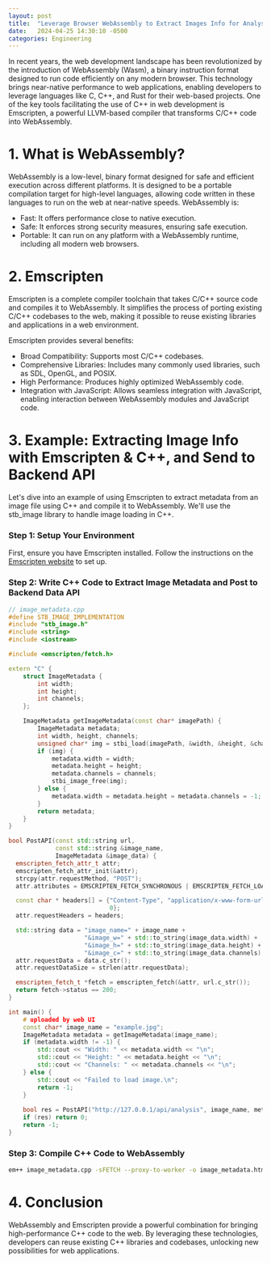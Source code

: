 ```yaml
---
layout: post
title:  "Leverage Browser WebAssembly to Extract Images Info for Analysis"
date:   2024-04-25 14:30:10 -0500
categories: Engineering
---
```

In recent years, the web development landscape has been revolutionized by the introduction of WebAssembly (Wasm), a binary instruction format designed to run code efficiently on any modern browser. This technology brings near-native performance to web applications,
enabling developers to leverage languages like C, C++, and Rust for their web-based projects. One of the key tools facilitating the use of C++ in web development is Emscripten, a powerful LLVM-based compiler that transforms C/C++ code into WebAssembly.

# 1. What is WebAssembly?

WebAssembly is a low-level, binary format designed for safe and efficient execution across different platforms. It is designed to be a portable compilation target for high-level languages, allowing code written in these languages to run on the web at near-native speeds. WebAssembly is:

- Fast: It offers performance close to native execution.
- Safe: It enforces strong security measures, ensuring safe execution.
- Portable: It can run on any platform with a WebAssembly runtime, including all modern web browsers.

# 2. Emscripten
Emscripten is a complete compiler toolchain that takes C/C++ source code and compiles it to WebAssembly. It simplifies the process of porting existing C/C++ codebases to the web, making it possible to reuse existing libraries and applications in a web environment.

Emscripten provides several benefits:

- Broad Compatibility: Supports most C/C++ codebases.
- Comprehensive Libraries: Includes many commonly used libraries, such as SDL, OpenGL, and POSIX.
- High Performance: Produces highly optimized WebAssembly code.
- Integration with JavaScript: Allows seamless integration with JavaScript, enabling interaction between WebAssembly modules and JavaScript code.

# 3. Example: Extracting Image Info with Emscripten & C++, and Send to Backend API
Let's dive into an example of using Emscripten to extract metadata from an image file using C++ and compile it to WebAssembly. We'll use the stb_image library to handle image loading in C++.

### Step 1: Setup Your Environment
First, ensure you have Emscripten installed. Follow the instructions on the [Emscripten website](https://emscripten.org/docs/getting_started/index.html) to set up.

### Step 2: Write C++ Code to Extract Image Metadata and Post to Backend Data API
```cpp
// image_metadata.cpp
#define STB_IMAGE_IMPLEMENTATION
#include "stb_image.h"
#include <string>
#include <iostream>

#include <emscripten/fetch.h>

extern "C" {
    struct ImageMetadata {
        int width;
        int height;
        int channels;
    };

    ImageMetadata getImageMetadata(const char* imagePath) {
        ImageMetadata metadata;
        int width, height, channels;
        unsigned char* img = stbi_load(imagePath, &width, &height, &channels, 0);
        if (img) {
            metadata.width = width;
            metadata.height = height;
            metadata.channels = channels;
            stbi_image_free(img);
        } else {
            metadata.width = metadata.height = metadata.channels = -1;
        }
        return metadata;
    }
}

bool PostAPI(const std::string url,
             const std::string &image_name,
             ImageMetadata &image_data) {
  emscripten_fetch_attr_t attr;
  emscripten_fetch_attr_init(&attr);
  strcpy(attr.requestMethod, "POST");
  attr.attributes = EMSCRIPTEN_FETCH_SYNCHRONOUS | EMSCRIPTEN_FETCH_LOAD_TO_MEMORY | EMSCRIPTEN_FETCH_REPLACE;

  const char * headers[] = {"Content-Type", "application/x-www-form-urlencoded",
                            0};
  attr.requestHeaders = headers;

  std::string data = "image_name=" + image_name +
                     "&image_w=" + std::to_string(image_data.width) +
                     "&image_h=" + std::to_string(image_data.height) +
                     "&image_c=" + std::to_string(image_data.channels);
  attr.requestData = data.c_str();
  attr.requestDataSize = strlen(attr.requestData);

  emscripten_fetch_t *fetch = emscripten_fetch(&attr, url.c_str());
  return fetch->status == 200; 
}

int main() {
    # uploaded by web UI
    const char* image_name = "example.jpg";
    ImageMetadata metadata = getImageMetadata(image_name);
    if (metadata.width != -1) {
        std::cout << "Width: " << metadata.width << "\n";
        std::cout << "Height: " << metadata.height << "\n";
        std::cout << "Channels: " << metadata.channels << "\n";
    } else {
        std::cout << "Failed to load image.\n";
        return -1;
    }
    
    bool res = PostAPI("http://127.0.0.1/api/analysis", image_name, metadata);
    if (res) return 0;
    return -1;
}
```

### Step 3: Compile C++ Code to WebAssembly
```bash
em++ image_metadata.cpp -sFETCH --proxy-to-worker -o image_metadata.html
```

# 4. Conclusion
WebAssembly and Emscripten provide a powerful combination for bringing high-performance C++ code to the web. By leveraging these technologies, developers can reuse existing C++ libraries and codebases, unlocking new possibilities for web applications. 
